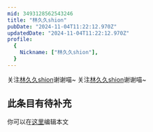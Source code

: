 ```yaml
---
mid: 3493128562543246
title: "林久久shion"
pubDate: "2024-11-04T11:22:12.970Z"
updatedDate: "2024-11-04T11:22:12.970Z"
profile:
  {
    Nickname: ["林久久shion"],
  }
---
```


关注[林久久shion](https://space.bilibili.com/3493128562543246)谢谢喵~ 关注[林久久shion](https://space.bilibili.com/3493128562543246)谢谢喵~

## 此条目有待补充
你可以在[这里](https://github.com/Yuhanawa/VTuber.ICU-Content/edit/master/v/林久久shion/index.md)编辑本文
